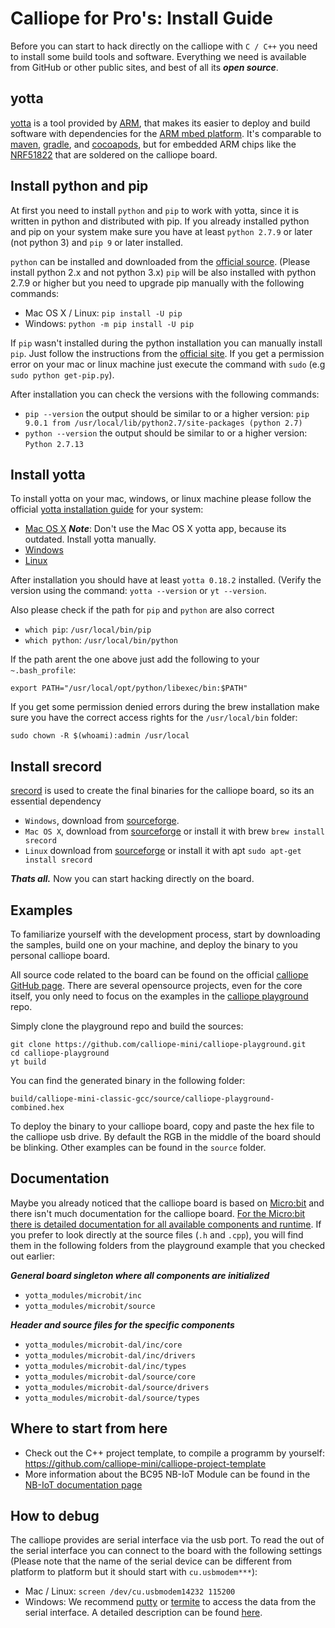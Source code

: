 # Calliope for Pro's: Install Guide

Before you can start to hack directly on the calliope with `C / C++` you need to install some build tools and software. Everything we need is available from GitHub or other public sites, and best of all its ***open source***.

## yotta
[yotta](https://github.com/ARMmbed/yotta) is a tool provided by [ARM](http://www.arm.com/products/processors/cortex-m), that makes its easier to deploy and build software with dependencies for the [ARM mbed platform](https://www.mbed.com/en/). It's comparable to [maven](https://www.mbed.com/en/), [gradle](gradle), and [cocoapods](cocoapods), but for embedded ARM chips like the [NRF51822](NRF51822) that are soldered on the calliope board.

## Install python and pip
At first you need to install `python` and `pip` to work with yotta, since it is written in python and distributed with pip. If you already installed python and pip on your system make sure you have at least `python 2.7.9` or later (not python 3) and `pip 9` or later installed.

`python` can be installed and downloaded from the [official source](https://www.python.org/downloads/release/python-2713/). (Please install python 2.x and not python 3.x)
`pip` will be also installed with python 2.7.9 or higher but you need to upgrade pip manually with the following commands:
* Mac OS X / Linux: `pip install -U pip`
* Windows: `python -m pip install -U pip`

If `pip` wasn't installed during the python installation you can manually install `pip`. Just follow the instructions from the [official site](https://pip.pypa.io/en/stable/installing/#installing-with-get-pip-py). If you get a permission error on your mac or linux machine just execute the command with `sudo` (e.g `sudo python get-pip.py`).

After installation you can check the versions with the following commands:
* `pip --version` the output should be similar to or a higher version: `pip 9.0.1 from /usr/local/lib/python2.7/site-packages (python 2.7)`
* `python --version` the output should be similar to or a higher version: `Python 2.7.13`

## Install yotta
To install yotta on your mac, windows, or linux machine please follow the official [yotta installation guide](http://docs.yottabuild.org/#installing) for your system:
* [Mac OS X](http://docs.yottabuild.org/#osx-manual-install) ***Note***: Don't use the Mac OS X yotta app, because its outdated. Install yotta manually.
* [Windows](http://docs.yottabuild.org/#installing-on-windows)
* [Linux](http://docs.yottabuild.org/#installing-on-linux)

After installation you should have at least `yotta 0.18.2` installed. (Verify the version using the command: `yotta --version` or `yt --version`.

Also please check if the path for `pip` and `python` are also correct
* `which pip`: `/usr/local/bin/pip`
* `which python`: `/usr/local/bin/python`

If the path arent the one above just add the following to your `~.bash_profile`:
```
export PATH="/usr/local/opt/python/libexec/bin:$PATH"
```

If you get some permission denied errors during the brew installation make sure you have the correct access rights for the `/usr/local/bin` folder:
```
sudo chown -R $(whoami):admin /usr/local
```

## Install srecord
[srecord](http://srecord.sourceforge.net) is used to create the final binaries for the calliope board, so its an essential dependency
* `Windows`, download from [sourceforge](https://sourceforge.net/projects/srecord/files/srecord-win32/1.64/).
* `Mac OS X`, download from [sourceforge](https://sourceforge.net/projects/srecord/files/srecord/1.64/) or install it with brew `brew install srecord`
* `Linux` download from [sourceforge](https://sourceforge.net/projects/srecord/files/srecord/1.64/) or install it with apt `sudo apt-get install srecord`

***Thats all.*** Now you can start hacking directly on the board.

## Examples
To familiarize yourself with the development process, start by downloading the samples, build one on your machine, and deploy the binary to you personal calliope board.

All source code related to the board can be found on the official [calliope GitHub page](https://github.com/calliope-mini/). There are several opensource projects, even for the core itself, you only need to focus on the examples in the [calliope playground](https://github.com/calliope-mini/calliope-playground) repo.

Simply clone the playground repo and build the sources:
```
git clone https://github.com/calliope-mini/calliope-playground.git
cd calliope-playground
yt build
```

You can find the generated binary in the following folder:
```
build/calliope-mini-classic-gcc/source/calliope-playground-combined.hex
```

To deploy the binary to your calliope board, copy and paste the hex file to the calliope usb drive. By default the RGB in the middle of the board should be blinking. Other examples can be found in the ```source``` folder.


## Documentation
Maybe you already noticed that the calliope board is based on [Micro:bit](http://microbit.org/de/) and there isn't much  documentation for the calliope board. [For the Micro:bit there is detailed documentation for all available components and runtime](https://lancaster-university.github.io/microbit-docs/). If you prefer to look directly at the source files (`.h` and `.cpp`), you will find them in the following folders from the playground example that you checked out earlier:

***General board singleton where all components are initialized***
* `yotta_modules/microbit/inc`
* `yotta_modules/microbit/source`

***Header and source files for the specific components***
* `yotta_modules/microbit-dal/inc/core`
* `yotta_modules/microbit-dal/inc/drivers`
* `yotta_modules/microbit-dal/inc/types`
* `yotta_modules/microbit-dal/source/core`
* `yotta_modules/microbit-dal/source/drivers`
* `yotta_modules/microbit-dal/source/types`


## Where to start from here
* Check out the C++ project template, to compile a programm by yourself:
  https://github.com/calliope-mini/calliope-project-template
* More information about the BC95 NB-IoT Module can be found in the [NB-IoT documentation page](nb-iot.md)

## How to debug
The calliope provides are serial interface via the usb port. To read the out of the serial interface you can connect to the board with the following settings (Please note that the name of the serial device can be different from platform to platform but it should start with ```cu.usbmodem***```):

* Mac / Linux: ```screen /dev/cu.usbmodem14232 115200```
* Windows: We recommend [putty](http://www.chiark.greenend.org.uk/~sgtatham/putty/download.html) or [termite](https://www.compuphase.com/software_termite.htm) to access the data from the serial interface. A detailed description can be found [here](debug_windows.md).
